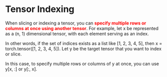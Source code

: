 # Tensor Indexing

When slicing or indexing a tensor, you can <span style="color:red">**specify multiple rows or columns at once using another tensor**</span>. For example, let x be represented as a (n, 1) dimensional tensor, with each element serving as an index.

In other words, if the set of indices exists as a list like [1, 2, 3, 4, 5], then x = torch.tensor([1, 2, 3, 4, 5]). Let y be the target tensor that you want to index or slice.

In this case, to specify multiple rows or columns of y at once, you can use y[x, :] or y[:, x].
